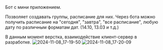 Бот с мини приложением.

Позволяет создавать группы, расписание для них.
Через бота можно получить расписание на "сегодня", "завтра", "все расписание", любую дату по различным форматам дат. (14.10, 13.03 и т.д.)

В данным момент верстка, взаимодействие клиент-сервер в разработке.
![2024-11-08_17-19-50](https://github.com/user-attachments/assets/f6f92465-180f-4a5d-a4c3-fbf347f103dd)
![2024-11-08_17-20-09](https://github.com/user-attachments/assets/3ead5d2d-4e20-4e9f-b376-e5874e9beb5f)
